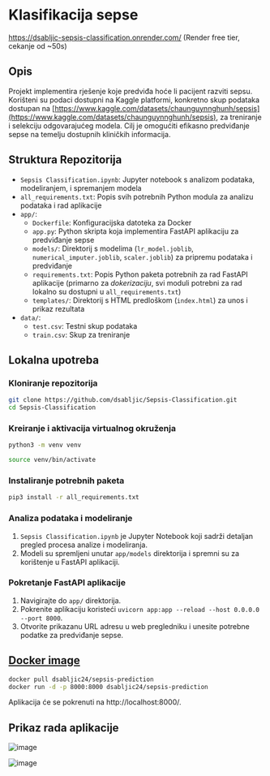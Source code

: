 # Klasifikacija sepse

https://dsabljic-sepsis-classification.onrender.com/ (Render free tier, cekanje od ~50s)

## Opis

Projekt implementira rješenje koje predviđa hoće li pacijent razviti sepsu. Korišteni su podaci dostupni na Kaggle platformi, konkretno skup podataka dostupan na [https://www.kaggle.com/datasets/chaunguynnghunh/sepsis](https://www.kaggle.com/datasets/chaunguynnghunh/sepsis), za treniranje i selekciju odgovarajućeg modela. Cilj je omogućiti efikasno predviđanje sepse na temelju dostupnih kliničkih informacija.

## Struktura Repozitorija

- `Sepsis Classification.ipynb`: Jupyter notebook s analizom podataka, modeliranjem, i spremanjem modela
- `all_requirements.txt`: Popis svih potrebnih Python modula za analizu podataka i rad aplikacije
- `app/`:
  - `Dockerfile`: Konfiguracijska datoteka za Docker
  - `app.py`: Python skripta koja implementira FastAPI aplikaciju za predviđanje sepse
  - `models/`: Direktorij s modelima (`lr_model.joblib`, `numerical_imputer.joblib`, `scaler.joblib`) za pripremu podataka i predviđanje
  - `requirements.txt`: Popis Python paketa potrebnih za rad FastAPI aplikacije (primarno za *dokerizaciju*, svi moduli potrebni za rad lokalno su dostupni u `all_requirements.txt`)
  - `templates/`: Direktorij s HTML predloškom (`index.html`) za unos i prikaz rezultata
- `data/`:
  - `test.csv`: Testni skup podataka
  - `train.csv`: Skup za treniranje

## Lokalna upotreba

### Kloniranje repozitorija

```bash
git clone https://github.com/dsabljic/Sepsis-Classification.git
cd Sepsis-Classification
```

### Kreiranje i aktivacija virtualnog okruženja

```bash
python3 -m venv venv
```

```bash
source venv/bin/activate
```

### Instaliranje potrebnih paketa

```bash
pip3 install -r all_requirements.txt
```

### Analiza podataka i modeliranje

1. `Sepsis Classification.ipynb` je Jupyter Notebook koji sadrži detaljan pregled procesa analize i modeliranja.
2. Modeli su spremljeni unutar `app/models` direktorija i spremni su za korištenje u FastAPI aplikaciji.

### Pokretanje FastAPI aplikacije

1. Navigirajte do `app/` direktorija.
2. Pokrenite aplikaciju koristeći `uvicorn app:app --reload --host 0.0.0.0 --port 8000`.
3. Otvorite prikazanu URL adresu u web pregledniku i unesite potrebne podatke za predviđanje sepse.

## [Docker image](https://hub.docker.com/r/dsabljic24/sepsis-prediction)

```bash
docker pull dsabljic24/sepsis-prediction
docker run -d -p 8000:8000 dsabljic24/sepsis-prediction
```

Aplikacija će se pokrenuti na http://localhost:8000/.

## Prikaz rada aplikacije

![image](https://github.com/dsabljic/Sepsis-Classification/assets/83828394/537f6961-fee0-4825-9a9a-4bcfa052cd2d)

![image](https://github.com/dsabljic/Sepsis-Classification/assets/83828394/779abe7a-870e-4a0f-a280-3b390499d442)
